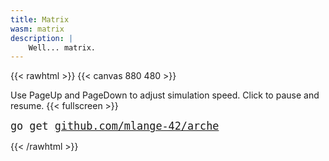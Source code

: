 ```yaml
---
title: Matrix
wasm: matrix
description: |
    Well... matrix.
---
```


{{< rawhtml >}}
{{< canvas 880 480 >}}

<p id="instructions">Use <span class="tt">PageUp</span> and <span class="tt">PageDown</span> to adjust simulation speed. Click to pause and resume. {{< fullscreen >}}</p>
<p><tt style="font-size: 120%">go get <a href="https://github.com/mlange-42/arche">github.com/mlange-42/arche</a></tt>
</p>
{{< /rawhtml >}}
